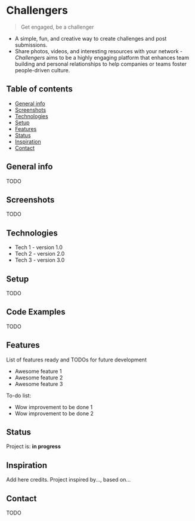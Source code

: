 # Challengers
> Get engaged, be a challenger
* A simple, fun, and creative way to create challenges and post submissions.
* Share photos, videos, and interesting resources with your network - *Challengers* aims to be a highly engaging platform that enhances team building and personal relationships to help companies or teams foster people-driven culture.



## Table of contents
* [General info](#general-info)
* [Screenshots](#screenshots)
* [Technologies](#technologies)
* [Setup](#setup)
* [Features](#features)
* [Status](#status)
* [Inspiration](#inspiration)
* [Contact](#contact)

## General info
TODO

## Screenshots
TODO

## Technologies
* Tech 1 - version 1.0
* Tech 2 - version 2.0
* Tech 3 - version 3.0

## Setup
TODO

## Code Examples
TODO

## Features
List of features ready and TODOs for future development
* Awesome feature 1
* Awesome feature 2
* Awesome feature 3

To-do list:
* Wow improvement to be done 1
* Wow improvement to be done 2

## Status
Project is: **in progress** 

## Inspiration
Add here credits. Project inspired by..., based on...

## Contact
TODO

